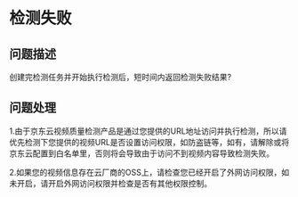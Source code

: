 # 检测失败

## 问题描述

创建完检测任务并开始执行检测后，短时间内返回检测失败结果?

## 问题处理

1.由于京东云视频质量检测产品是通过您提供的URL地址访问并执行检测，所以请优先检测下您提供的视频URL是否设置访问权限，如防盗链等，如有，请解除或将京东云配置到白名单里，否则将会导致由于访问不到视频内容导致检测失败。

2.如果您的视频信息存在云厂商的OSS上，请检查您已经开启了外网访问权限，如未开启，请开启外网访问权限并检查是否有其他权限控制。

